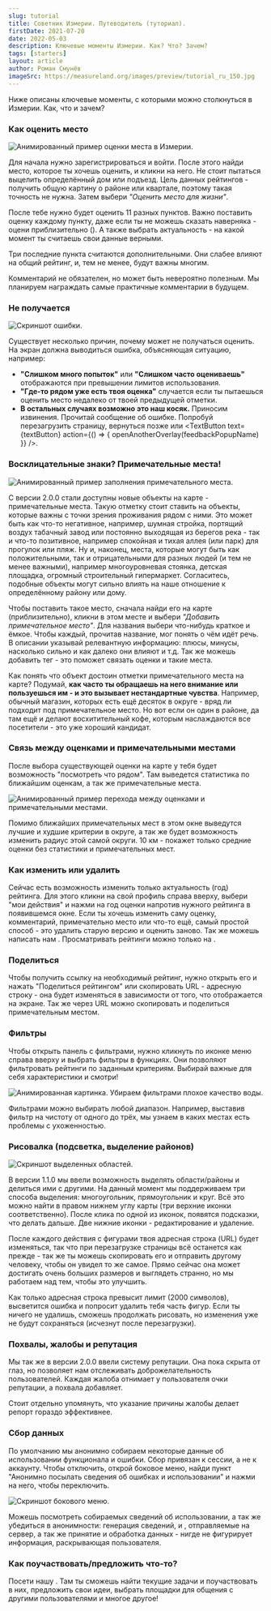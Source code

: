 ```yaml
---
slug: tutorial
title: Советник Измерии. Путеводитель (туториал).
firstDate: 2021-07-20
date: 2022-05-03
description: Ключевые моменты Измерии. Как? Что? Зачем?
tags: [starters]
layout: article
author: Роман Смунёв
imageSrc: https://measureland.org/images/preview/tutorial_ru_150.jpg
---
```


<script>
    import TextLink from "$lib/components/ui-elements/TextLink.svelte";
    import TextButton from "$lib/components/ui-elements/TextButton.svelte";
    import { openAnotherOverlay } from '$lib/utilities/helpers.js';
    import Summary from "$lib/components/Article/Summary.svelte";
    import Image from "$lib/components/Article/Image.svelte";

    const feedbackPopupName = 'feedbackPopup';
    const textButton = 'заполнить специальную форму';
</script>

Ниже описаны ключевые моменты, с которыми можно столкнуться в Измерии. Как, что и зачем?

<Summary
    text="Зарегистрируйся и подтверди свою почту чтобы оценивать места. Важно оставить оценку по каждому критерию. Комментарии приветствуются и могут быть вознаграждены позже. Оценки можно фильтровать. Примечательные места обращают внимание на важные (для проживания рядом с ними) объекты."
/>

### Как оценить место

<Image src="tutorial_gif.gif" caption="Данные на картинке абсолютно случайны." alt="Анимированный пример оценки места в Измерии."/>

Для начала нужно зарегистрироваться и войти. После этого найди место, которое ты хочешь оценить, и кликни на него. Не стоит пытаться выцелить определённый дом или подъезд. Цель данных рейтингов - получить общую картину о районе или квартале, поэтому такая точность не нужна. Затем выбери *"Оценить место для жизни"*.

После тебе нужно будет оценить 11 разных пунктов. Важно поставить оценку каждому пункту, даже если ты не можешь сказать наверняка - оцени приблизительно (<TextLink href="https://habr.com/ru/post/62276/" blank={true} text="почему?" />). А также выбрать актуальность - на какой момент ты считаешь свои данные верными.

Три последние пункта считаются дополнительными. Они слабее влияют на общий рейтинг, и, тем не менее, будут важны многим.

Комментарий не обязателен, но может быть невероятно полезным. Мы планируем награждать самые практичные комментарии в будущем.


### Не получается

<Image src="tutorial_error.jpg" caption="На иконку ошибки можно навести для получения дополнительной информации." alt="Скриншот ошибки." />

Существует несколько причин, почему может не получаться оценить. На экран должна выводиться ошибка, объясняющая ситуацию, например:

- **"Слишком много попыток"** или **"Слишком часто оцениваешь"** отображаются при превышении лимитов использования. <TextLink href="../how-to-become-citizen/" text="Как убрать лимиты." />
- **"Где-то рядом уже есть твоя оценка"** случается если ты пытаешься оценить место недалеко от твоей предыдущей отметки.
- **В остальных случаях возможно это наш косяк.** Приносим извинения. Прочитай сообщение об ошибке. Попробуй перезагрузить страницу, вернуться позже или <TextButton text={textButton} action={() => { openAnotherOverlay(feedbackPopupName) }} />.


### Восклицательные знаки? Примечательные места!

<Image src="tutorial_gif_poi.gif" caption="Данные на картинке абсолютно случайны." alt="Анимированный пример заполнения примечательного места." />

С версии 2.0.0 стали доступны новые объекты на карте - примечательные места. Такую отметку стоит ставить на объекты, которые важны с точки зрения проживания рядом с ними. Это может быть как что-то негативное, например, шумная стройка, портящий воздух табачный завод или постоянно выходящая из берегов река - так и что-то позитивное, например спокойная и тихая аллея (или парк) для прогулок или пляж. Ну и, наконец, места, которые могут быть как положительными, так и отрицательными для разных людей (и тем не менее важными), например многоуровневая стоянка, детская площадка, огромный строительный гипермаркет. Согласитесь, подобные объекты могут сильно влиять на наше отношение к определённому району или дому.

Чтобы поставить такое место, сначала найди его на карте (приблизительно), кликни в этом месте и выбери *"Добавить примечательное место"*. Для названия выбери что-нибудь краткое и ёмкое. Чтобы каждый, прочитав название, мог понять о чём идёт речь. В описании указывай релевантную информацию: плюсы, минусы, насколько сильно и как далеко они влияют и т.д. Так же можешь добавить тег - это поможет связать оценки и такие места.

Как понять что объект достоин отметки примечательного места на карте? Подумай, **как часто ты обращаешь на него внимание или пользуешься им - и это вызывает нестандартные чувства**. Например, обычный магазин, которых есть ещё десяток в округе - вряд ли подходит под примечательное место. Но вот если он один в районе, да там ещё и делают восхитительный кофе, которым наслаждаются все посетители - это уже хороший кандидат.


### Связь между оценками и примечательными местами

После выбора существующей оценки на карте у тебя будет возможность "посмотреть что рядом". Там выведется статистика по ближайшим оценкам, а так же примечательные места. 

<Image src="poi_rating_connection.gif" caption="Ветер с табачного завода может и не принести аромат когда ты поедешь смотреть квартиру. Но он точно это сделает когда ты будешь там жить." alt="Анимированный пример перехода между оценками и примечательными местами." />

Помимо ближайших примечательных мест в этом окне выведутся лучшие и худшие критерии в округе, а так же будет возможность изменить радиус этой самой округи. 10 км - покажет только средние оценки без статистики и примечательных мест.

### Как изменить или удалить

Сейчас есть возможность изменить только актуальность (год) рейтинга. Для этого кликни на свой профиль справа вверху, выбери "мои действия" и нажми на год оценки напротив нужного рейтинга в появившемся окне. Если ты хочешь изменить саму оценку, комментарий, примечательно место или что-то ещё, самый простой способ - это удалить старую версию и оценить заново. Так же можешь написать нам <TextLink href="../support" blank={false} text="в поддержку" />. Просматривать рейтинги можно только на <TextLink href="../../" blank={false} text="стартовой странице" />.

### Поделиться

Чтобы получить ссылку на необходимый рейтинг, нужно открыть его и нажать "Поделиться рейтингом" или скопировать URL - адресную строку - она будет изменяться в зависимости от того, что отображается на экране. Так же через URL можно скопировать и поделиться примечательным местом.

### Фильтры

Чтобы открыть панель с фильтрами, нужно кликнуть по иконке меню справа вверху и выбрать фильтры в функциях. Они позволяют фильтровать рейтинги по заданным критериям. Выбирай важные для себя характеристики и смотри!

<Image src="minsk_water.gif" caption="Применение фильтров с качеством воды. Фрунзенский район Минска пропадает (и не зря)." alt="Анимированная картинка. Убираем фильтрами плохое качество воды." />

Фильтрами можно выбирать любой диапазон. Например, выставив фильтр на чистоту от одного до трёх, мы узнаем в каких местах есть проблемы с ухоженностью.

### Рисовалка (подсветка, выделение районов)

<Image src="tutorial_draw.jpg" caption="Выделенные области будут сохраняться даже после перезагрузки страницы." alt="Скриншот выделенных областей." />

В версии 1.1.0 мы ввели возможность выделять области/районы и делиться ими с другими. На данный момент мы поддерживаем три способа выделения: многоугольник, прямоугольник и круг. Всё это можно найти в правом нижнем углу карты (три верхние иконки соответственно). После клика по одной из иконок, появятся подсказки, что делать дальше. Две нижние иконки - редактирование и удаление.

После каждого действия с фигурами твоя адресная строка (URL) будет изменяться, так что при перезагрузке страницы всё останется как прежде - так же ты можешь скопировать его и отправить другому человеку, чтобы он увидел то же самое. Прямо сейчас она может достигать очень больших размеров и выглядеть странно, но мы работаем над тем, чтобы это улучшить.

Как только адресная строка превысит лимит (2000 символов), высветится ошибка и попросит удалить тебя часть фигур. Если ты ничего не удалишь, сможешь продолжать рисовать, но изменения уже не будут сохраняться (исчезнут после перезагрузки).

### Похвалы, жалобы и репутация

Мы так же в версии 2.0.0 ввели систему репутации. Она пока скрыта от глаз, но позволяет нам отслеживать доброжелательность пользователей. Каждая жалоба отнимает у пользователя очки репутации, а похвала добавляет.

Стоит отдельно упомянуть, что указание причины жалобы делает репорт гораздо эффективнее. <span id="data-collection"></span>

### Сбор данных

По умолчанию мы анонимно собираем некоторые данные об использовании функционала и ошибки. Сбор привязан к сессии, а не к аккаунту. Чтобы отключить, открой боковое меню, найди пункт "Анонимно посылать сведения об ошибках и использовании" и нажми на него, чтобы переключить.

<Image src="tutorial_data_collection.jpg" caption="Как открыть боковое меню и выключить сбор данных" alt="Скриншот бокового меню." />

Можешь посмотреть <TextLink href="https://github.com/RomanistHere/Measureland/blob/master/src/configs/flow.js" blank={true} text="полный список" /> собираемых сведений об использовании, а так же убедиться в анонимности: генерация <TextLink href="https://github.com/RomanistHere/Measureland/blob/master/src/stores/state.js#L14" blank={true} text="случайного номера" /> сведений, <TextLink href="https://github.com/RomanistHere/Measureland/blob/master/src/lib/components/EventsHandler.svelte#L32" blank={true} text="данные об использовании" /> и <TextLink href="https://github.com/RomanistHere/Measureland/blob/master/src/lib/components/ErrorHandler.svelte#L15" blank={true} text="данные об ошибках" />, отправляемые на сервер, а так же принятие и обработка данных <TextLink href="https://github.com/RomanistHere/Measureland/blob/master/back-end/controllers/flow.controller.js" blank={true} text="сервером" /> - нигде не фигурирует информация, раскрывающая пользователя.

### Как поучаствовать/предложить что-то?
Посети нашу <TextLink href="../../community" blank={false} text="страничку сообщества" />. Там ты сможешь найти текущие задачи и поучаствовать в них, предложить свои идеи, выбрать площадки для общения с другими пользователями и многое другое! 
